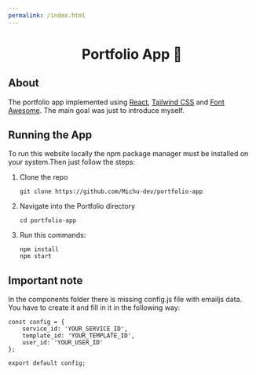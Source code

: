 ```yaml
---
permalink: /index.html
---
```

<h1 align="center">
    Portfolio App 💼
</h1>

## About
The portfolio app implemented using [React](https://reactjs.org/), [Tailwind CSS](https://tailwindcss.com/) and [Font Awesome](https://fontawesome.com/). The main goal was just to introduce myself.

## Running the App
To run this website locally the npm package manager must be installed on your system.Then just follow the steps:
1. Clone the repo
   ```
   git clone https://github.com/Michu-dev/portfolio-app
   ```
2. Navigate into the Portfolio directory
   ```
   cd portfolio-app
   ```
3. Run this commands:
   ```
   npm install
   npm start
   ```

## Important note
In the components folder there is missing config.js file with emailjs data. You have to create it and fill in it in the following way:
```
const config = {
    service_id: 'YOUR_SERVICE_ID',
    template_id: 'YOUR_TEMPLATE_ID',
    user_id: 'YOUR_USER_ID'
};

export default config;
```
